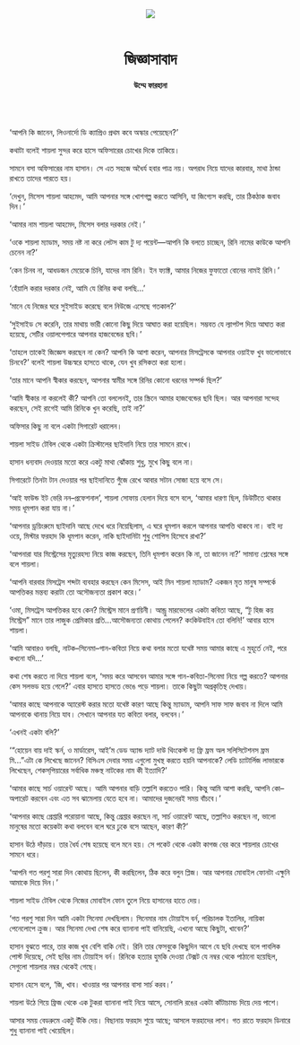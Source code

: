 <div align=center>
<img src=https://images.prothomalo.com/prothomalo-bangla%2F2021-11%2Ff2b4d63d-fbac-49c6-8592-86f0f7da278f%2FUntitled_15.png?rect=0%2C35%2C303%2C159&w=1200&ar=40%3A21&auto=format%2Ccompress&ogImage=true&mode=crop&overlay=&overlay_position=bottom&overlay_width_pct=1 />
<br><br>
<h1>জিজ্ঞাসাবাদ</h1>
<h4>উম্মে ফারহানা</h4>
<br><br>
</div>

‘আপনি কি জানেন, লিওনার্দো ডি ক্যাপ্রিও প্রথম কবে অস্কার পেয়েছেন?’

কথাটা বলেই শায়লা সুন্দর করে হাসে অফিসারের চোখের দিকে তাকিয়ে।

সামনে বসা অফিসারের নাম হাসান। সে এত সহজে অধৈর্য হবার পাত্র নয়। অপরাধ নিয়ে যাদের কারবার, মাথা ঠান্ডা রাখতে তাদের পারতে হয়।

‘দেখুন, মিসেস শায়লা আহমেদ, আমি আপনার সঙ্গে খোশগল্প করতে আসিনি, যা জিগ্যেস করছি, তার ঠিকঠাক জবাব দিন।’

‘আমার নাম শায়লা আহমেদ, মিসেস বলার দরকার নেই।’

‘ওকে শায়লা ম্যাডাম, সময় নষ্ট না করে লেটস কাম টু দ্য পয়েন্ট—আপনি কি বলতে চাচ্ছেন, রিনি নামের কাউকে আপনি চেনেন না?’

‘কেন চিনব না, আধডজন মেয়েকে চিনি, যাদের নাম রিনি। ইন ফ্যাক্ট, আমার নিজের ফুফাতো বোনের নামই রিনি।’

‘হেঁয়ালি করার দরকার নেই, আমি যে রিনির কথা বলছি…’

‘মানে যে নিজের ঘরে সুইসাইড করেছে বলে নিউজে এসেছে গতকাল?’

‘সুইসাইড সে করেনি, তার মাথায় ভারী কোনো কিছু দিয়ে আঘাত করা হয়েছিল। সম্ভবত যে ল্যাপটপ দিয়ে আঘাত করা হয়েছে, সেটির ওয়ালপেপারে আপনার হাজবেন্ডের ছবি।’

‘তাহলে তাকেই জিজ্ঞেস করছেন না কেন? আপনি কি আশা করেন, আপনার মিসট্রেসকে আপনার ওয়াইফ খুব ভালোভাবে চিনবে?’ বলেই শায়লা উচ্চস্বরে হাসতে থাকে, যেন খুব রসিকতা করা হলো।

‘তার মানে আপনি স্বীকার করছেন, আপনার স্বামীর সঙ্গে রিনির কোনো ধরনের সম্পর্ক ছিল?’

‘আমি স্বীকার না করলেই কী? আপনি তো বললেনই, তার স্ক্রিনে আমার হাজবেন্ডের ছবি ছিল। আর আপনারা সন্দেহ করছেন, সেই রাগেই আমি রিনিকে খুন করেছি, তাই না?’

অফিসার কিছু না বলে একটা সিগারেট ধরালেন।

শায়লা সাইড টেবিল থেকে একটা ক্রিস্টালের ছাইদানি নিয়ে তার সামনে রাখে।

হাসান ধন্যবাদ দেওয়ার মতো করে একটু মাথা ঝোঁকায় শুধু, মুখে কিছু বলে না।

সিগারেটে তিনটা টান দেওয়ার পর ছাইদানিতে গুঁজে রেখে আবার সটান সোজা হয়ে বসে সে।

‘আই ফাউন্ড ইট ভেরি নন–প্রফেশনাল’, শায়লা সোফায় হেলান দিয়ে বসে বলে, ‘আমার ধারণা ছিল, ডিউটিতে থাকার সময় ধূমপান করা যায় না।’

‘আপনার ড্রয়িংরুমে ছাইদানি আছে দেখে ধরে নিয়েছিলাম, এ ঘরে ধূমপান করলে আপনার আপত্তি থাকবে না। বাই দ্য ওয়ে, মিস্টার ফরহাদ কি ধূমপান করেন, নাকি ছাইদানিটা শুধু শোপিস হিসেবে রাখা?’

‘আপনারা যার মিস্ট্রেসের মৃত্যুরহস্য নিয়ে কাজ করছেন, তিনি ধূমপান করেন কি না, তা জানেন না?’ সামান্য শ্লেষের সঙ্গে বলে শায়লা।

‘আপনি বারবার মিসট্রেস শব্দটা ব্যবহার করছেন কেন মিসেস, আই মিন শায়লা ম্যাডাম? একজন মৃত মানুষ সম্পর্কে আপত্তিকর মন্তব্য করাটা তো অসৌজন্যতা প্রকাশ করে।’

‘ওমা, মিসট্রেস আপত্তিকর হবে কেন? মিস্ট্রেস মানে প্রণয়িনী। আন্ড্রু মারভেলের একটা কবিতা আছে, “টু হিজ কয় মিস্ট্রেস” মানে তার লাজুক প্রেমিকার প্রতি...আসৌজন্যতা কোথায় পেলেন? কংকিউবাইন তো বলিনি!’ আবার হাসে শায়লা।

‘আমি আবারও বলছি, নাটক–সিনেমা–গান-কবিতা নিয়ে কথা বলার মতো যথেষ্ট সময় আমার কাছে এ মুহূর্তে নেই, পরে কখনো যদি…’

কথা শেষ করতে না দিয়ে শায়লা বলে, ‘সময় করে আসবেন আমার সঙ্গে গান-কবিতা-সিনেমা নিয়ে গল্প করতে? আপনার কেস সলভড হয়ে গেলে?’ এবার হাসতে হাসতে ভেঙে পড়ে শায়লা। তাকে কিছুটা অপ্রকৃতিস্থ দেখায়।

‘আমার কাছে আপনাকে অ্যারেস্ট করার মতো যথেষ্ট কারণ আছে কিন্তু ম্যাডাম, আপনি সাফ সাফ জবাব না দিলে আমি আপনাকে থানায় নিয়ে যাব। সেখানে আপনার যত কবিতা বলার, বলবেন।’

‘এখনই একটা বলি?’

‘“হোয়েন বায় দাই স্কর্ন, ও মার্ডারেস, আই’ম ডেড অ্যান্ড দ্যাট দাউ থিংকেস্ট দ্য ফ্রি ফ্রম অল সলিসিটেশনস ফ্রম মি…”এটা কে লিখেছে জানেন? বিসিএস দেবার সময় এগুলো মুখস্থ করতে হয়নি আপনাকে? লেডি চ্যাটার্লিজ লাভারকে লিখেছেন, শেকস্​পিয়ারের সর্বাধিক মঞ্চস্থ নাটকের নাম কী ইত্যাদি?’

‘আমার কাছে সার্চ ওয়ারেন্ট আছে। আমি আপনার বাড়ি তল্লাশি করতেও পারি। কিন্তু আমি আশা করছি, আপনি কো–অপারেট করবেন এবং এত সব ঝামেলায় যেতে হবে না। আমাদের দুজনেরই সময় বাঁচবে।’

‘আপনার কাছে গ্রেপ্তারি পরোয়ানা আছে, কিন্তু গ্রেপ্তার করছেন না, সার্চ ওয়ারেন্ট আছে, তল্লাশিও করছেন না, ভালো মানুষের মতো কয়েকটা কথা বলবেন বলে ঘরে ঢুকে বসে আছেন, কারণ কী?’

হাসান উঠে দাঁড়ায়। তার ধৈর্য শেষ হয়েছে বলে মনে হয়। সে পকেট থেকে একটা কাগজ বের করে শায়লার চোখের সামনে ধরে।

‘আপনি গত পরশু সারা দিন কোথায় ছিলেন, কী করছিলেন, ঠিক করে বলুন প্লিজ। আর আপনার মোবাইল ফোনটা এক্ষুনি আমাকে দিয়ে দিন।’

শায়লা সাইড টেবিল থেকে নিজের মোবাইল ফোন তুলে নিয়ে হাসানের হাতে দেয়।

‘গত পরশু সারা দিন আমি একটা সিনেমা দেখছিলাম। সিনেমার নাম টোয়াইস বর্ন, পরিচালক ইতালির, নায়িকা পেনেলোপে ক্রুজ। আর সিনেমা দেখা শেষ করে ব্যানানা পাই বানিয়েছি, এখনো আছে কিছুটা, খাবেন?’

হাসান বুঝতে পারে, তার কাজ খুব বেশি বাকি নেই। রিনি তার ফেসবুকে কিছুদিন আগে যে ছবি দেখছে বলে পাবলিক পোস্ট দিয়েছে, সেই ছবির নাম টোয়াইস বর্ন। রিনিকে হত্যার হুমকি দেওয়া টেক্সট যে নম্বর থেকে পাঠানো হয়েছিল, সেগুলো শায়লার নম্বর থেকেই গেছে।

হাসান হেসে বলে, ‘জি, খাব। খাওয়ার পর আপনার বাসা সার্চ করব।’

শায়লা উঠে গিয়ে ফ্রিজ থেকে এক টুকরা ব্যানানা পাই নিয়ে আসে, সোনালি রঙের একটা কাঁটাচামচ দিয়ে দেয় পাশে।

আসার সময় বেডরুমে একটু উঁকি দেয়। বিছানায় ফরহাদ শুয়ে আছে; আসলে ফরহাদের লাশ। গত রাতে ফরহাদ ডিনারে শুধু ব্যানানা পাই খেয়েছিল।
